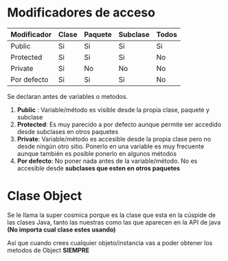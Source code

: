 # Modificadores de acceso

| Modificador      | Clase |Paquete |Subclase |Todos |
| ----------- | ----------- |-------|-------|-------|
| Public      | Si       | Si | Si | Si |
| Protected   | Si        | Si | Si | No |
| Private   | Si        | No | No | No |
| Por defecto   | Si        | Si | Si | No |

Se declaran antes de variables o metodos. 

1. **Public** : Variable/método es visible desde la propia clase, paquete y subclase
2. **Protected**:  Es muy parecido a por defecto aunque permite ser accedido desde subclases en otros paquetes
3. **Private**: Variable/método es accesible desde la propia clase pero no desde ningún otro sitio. Ponerlo en una variable es muy frecuente aunque también es posible ponerlo en algunos métodos
4. **Por defecto**: No poner nada antes de la variable/método. No es accesible desde **subclases que esten en otros paquetes** 

# Clase Object

Se le llama la super cosmica porque es la clase que esta en la cúspide de las clases Java, tanto las nuestras como las que aparecen en la API de java **(No importa cual clase estes usando)**

Así que cuando crees cualquier objeto/instancia vas a poder obtener los metodos de Object **SIEMPRE**

